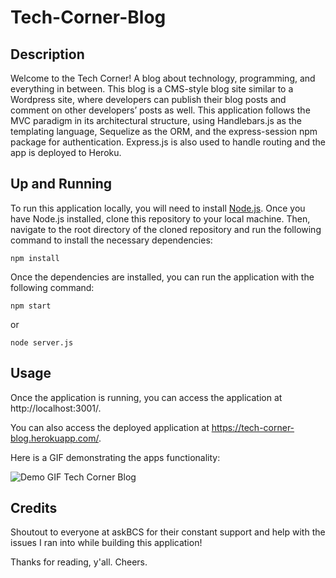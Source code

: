 # Tech-Corner-Blog

## Description

Welcome to the Tech Corner! A blog about technology, programming, and everything in between. This blog is a CMS-style blog site similar to a Wordpress site, where developers can publish their blog posts and comment on other developers’ posts as well. This application follows the MVC paradigm in its architectural structure, using Handlebars.js as the templating language, Sequelize as the ORM, and the express-session npm package for authentication. Express.js is also used to handle routing and the app is deployed to Heroku.

## Up and Running 

To run this application locally, you will need to install [Node.js](https://nodejs.org/en/download/). Once you have Node.js installed, clone this repository to your local machine. Then, navigate to the root directory of the cloned repository and run the following command to install the necessary dependencies:

```
npm install
```
Once the dependencies are installed, you can run the application with the following command:

```
npm start
```
or 
```
node server.js
```
## Usage

Once the application is running, you can access the application at http://localhost:3001/. 

You can also access the deployed application at https://tech-corner-blog.herokuapp.com/. 

Here is a GIF demonstrating the apps functionality:

![Demo GIF Tech Corner Blog](/assets/TechCornerDemo.gif)

## Credits

Shoutout to everyone at askBCS for their constant support and help with the issues I ran into while building this application! 

Thanks for reading, y'all. Cheers. 